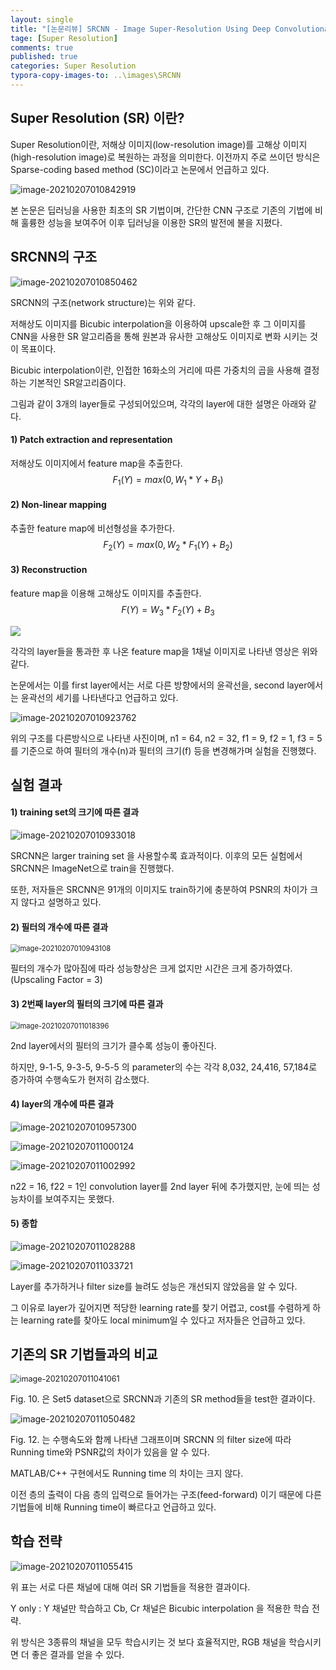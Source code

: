 ```yaml
---
layout: single
title: "[논문리뷰] SRCNN - Image Super-Resolution Using Deep Convolutional Networks"
tage: [Super Resolution]
comments: true
published: true
categories: Super Resolution
typora-copy-images-to: ..\images\SRCNN
---
```




## Super Resolution (SR) 이란?

Super Resolution이란, 저해상 이미지(low-resolution image)를 고해상 이미지(high-resolution image)로 복원하는 과정을 의미한다. 이전까지 주로 쓰이던 방식은 Sparse-coding based method (SC)이라고 논문에서 언급하고 있다.

![image-20210207010842919](..\images\SRCNN\image-20210207010842919.png)

본 논문은 딥러닝을 사용한 최초의 SR 기법이며, 간단한 CNN 구조로 기존의 기법에 비해 훌륭한 성능을 보여주어 이후 딥러닝을 이용한 SR의 발전에 불을 지폈다.





## SRCNN의 구조



![image-20210207010850462](..\images\SRCNN\image-20210207010850462.png)



SRCNN의 구조(network structure)는 위와 같다. 

저해상도 이미지를 Bicubic interpolation을 이용하여 upscale한 후 그 이미지를 CNN을 사용한 SR 알고리즘을 통해 원본과 유사한 고해상도 이미지로 변화 시키는 것이 목표이다.

Bicubic interpolation이란, 인접한 16화소의 거리에 따른 가중치의 곱을 사용해 결정하는 기본적인 SR알고리즘이다.



그림과 같이 3개의 layer들로 구성되어있으며, 각각의 layer에 대한 설명은 아래와 같다.



#### 1) **Patch extraction and representation**

저해상도 이미지에서 feature map을 추출한다.
$$
F_1(Y) = max(0,W_1*Y+B_1)
$$


#### 2) **Non-linear mapping**

추출한 feature map에 비선형성을 추가한다.
$$
F_2(Y) = max(0,W_2*F_1(Y)+B_2)
$$


#### 3) **Reconstruction**

feature map을 이용해 고해상도 이미지를 추출한다.
$$
F(Y) = W_3*F_2(Y)+B_3
$$



![](..\images\SRCNN\image-20210207010901807.png)



각각의 layer들을 통과한 후 나온 feature map을 1채널 이미지로 나타낸 영상은 위와 같다. 

논문에서는 이를 first layer에서는 서로 다른 방향에서의 윤곽선을, second layer에서는 윤곽선의 세기를 나타낸다고 언급하고 있다.



![image-20210207010923762](..\images\SRCNN\image-20210207010923762.png)



위의 구조를 다른방식으로 나타낸 사진이며, n1 = 64, n2 = 32, f1 = 9, f2 = 1, f3 = 5 를 기준으로 하여 필터의 개수(n)과 필터의 크기(f) 등을 변경해가며 실험을 진행했다.



## 실험 결과



#### 1) training set의 크기에 따른 결과



![image-20210207010933018](..\images\SRCNN\image-20210207010933018.png)



SRCNN은 larger training set 을 사용할수록 효과적이다. 이후의 모든 실험에서 SRCNN은 ImageNet으로 train을 진행했다.

또한, 저자들은 SRCNN은 91개의 이미지도 train하기에 충분하여 PSNR의 차이가 크지 않다고 설명하고 있다.



#### 2) 필터의 개수에 따른 결과



<img src="..\images\SRCNN\image-20210207010943108.png" alt="image-20210207010943108" style="zoom:80%;" />



필터의 개수가 많아짐에 따라 성능향상은 크게 없지만 시간은 크게 증가하였다. (Upscaling Factor = 3)



#### 3) 2번째 layer의 필터의 크기에 따른 결과



<img src="..\images\SRCNN\image-20210207011018396.png" alt="image-20210207011018396" style="zoom:80%;" />



2nd layer에서의 필터의 크기가 클수록 성능이 좋아진다.

하지만, 9-1-5, 9-3-5, 9-5-5 의 parameter의 수는 각각 8,032, 24,416, 57,184로 증가하여 수행속도가 현저히 감소했다.



#### 4) layer의 개수에 따른 결과



![image-20210207010957300](..\images\SRCNN\image-20210207010957300.png)

![image-20210207011000124](..\images\SRCNN\image-20210207011000124.png)

![image-20210207011002992](..\images\SRCNN\image-20210207011002992.png)



n22 = 16, f22 = 1인 convolution layer를 2nd layer 뒤에 추가했지만, 눈에 띄는 성능차이를 보여주지는 못했다.



#### 5) 종합



![image-20210207011028288](..\images\SRCNN\image-20210207011028288.png)

![image-20210207011033721](..\images\SRCNN\image-20210207011033721.png)



Layer를 추가하거나 filter size를 늘려도 성능은 개선되지 않았음을 알 수 있다. 

그 이유로 layer가 깊어지면 적당한 learning rate를 찾기 어렵고, cost를 수렴하게 하는 learning rate를 찾아도 local minimum일 수 있다고 저자들은 언급하고 있다.





## 기존의 SR 기법들과의 비교

<img src="..\images\SRCNN\image-20210207011041061.png" alt="image-20210207011041061" style="zoom:90%;" />



Fig. 10. 은 Set5 dataset으로 SRCNN과 기존의 SR method들을 test한 결과이다.



![image-20210207011050482](..\images\SRCNN\image-20210207011050482.png)



Fig. 12. 는 수행속도와 함께 나타낸 그래프이며 SRCNN 의 filter size에 따라 Running time와 PSNR값의 차이가 있음을 알 수 있다.

MATLAB/C++ 구현에서도 Running time 의 차이는 크지 않다.

이전 층의 출력이 다음 층의 입력으로 들어가는 구조(feed-forward) 이기 때문에 다른 기법들에 비해 Running time이 빠르다고 언급하고 있다.



## 학습 전략



![image-20210207011055415](..\images\SRCNN\image-20210207011055415.png)



위 표는 서로 다른 채널에 대해 여러 SR 기법들을 적용한 결과이다.

Y only : Y 채널만 학습하고 Cb, Cr 채널은 Bicubic interpolation 을 적용한 학습 전략.

위 방식은 3종류의 채널을 모두 학습시키는 것 보다 효율적지만, RGB 채널을 학습시키면 더 좋은 결과를 얻을 수 있다.